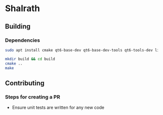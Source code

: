 # Shalrath

## Building

### Dependencies

```sh
sudo apt install cmake qt6-base-dev qt6-base-dev-tools qt6-tools-dev libgl1-mesa-dev libglu1-mesa-dev clang-tidy clang-format cppcheck
```

```sh
mkdir build && cd build
cmake ..
make
```

## Contributing

### Steps for creating a PR

- Ensure unit tests are written for any new code
